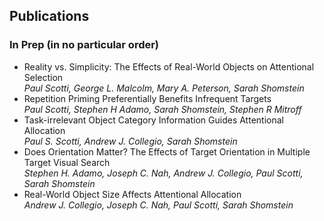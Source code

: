## Publications
### In Prep (in no particular order)
* Reality vs. Simplicity: The Effects of Real-World Objects on Attentional Selection
<br> <i> Paul Scotti, George L. Malcolm, Mary A. Peterson, Sarah Shomstein </i>
* Repetition Priming Preferentially Benefits Infrequent Targets
<br> <i> Paul Scotti, Stephen H Adamo, Sarah Shomstein, Stephen R Mitroff </i>
* Task-irrelevant Object Category Information Guides Attentional Allocation
<br> <i> Paul S. Scotti, Andrew J. Collegio, Sarah Shomstein </i>
* Does Orientation Matter? The Effects of Target Orientation in Multiple Target Visual Search
<br> <i> Stephen H. Adamo, Joseph C. Nah, Andrew J. Collegio, Paul Scotti, Sarah Shomstein </i>
* Real-World Object Size Affects Attentional Allocation
<br> <i> Andrew J. Collegio, Joseph C. Nah, Paul Scotti, Sarah Shomstein </i>
